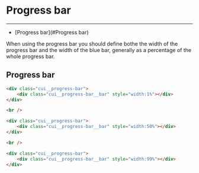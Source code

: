 # Progress bar

___

- [Progress bar](#Progress bar)

When using the progress bar you should define bothe the width of the progress bar and the width of the blue bar, generally as a percentage of the whole progress bar.

<a name="Progress bar"></a>
## Progress bar

```html
<div class="cui__progress-bar">
	<div class="cui__progress-bar__bar" style="width:1%"></div>
</div> 

<br />

<div class="cui__progress-bar">
	<div class="cui__progress-bar__bar" style="width:50%"></div>
</div> 

<br />

<div class="cui__progress-bar">
	<div class="cui__progress-bar__bar" style="width:99%"></div>
</div> 

```
